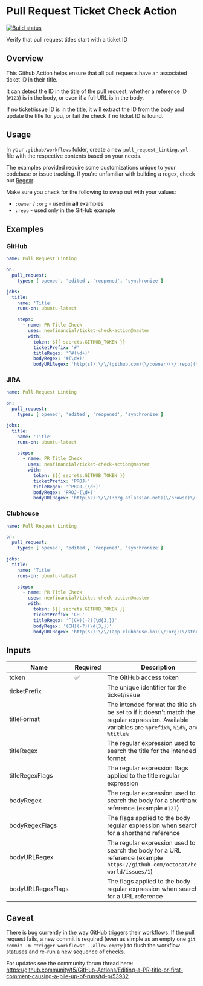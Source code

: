 # Pull Request Ticket Check Action

[![Build status](https://github.com/neofinancial/ticket-check-action/workflows/CI/badge.svg)](https://github.com/neofinancial/ticket-check-action/actions)

Verify that pull request titles start with a ticket ID

## Overview

This Github Action helps ensure that all pull requests have an associated ticket ID in their title.

It can detect the ID in the title of the pull request, whether a reference ID (`#123`) is in the body, or even if a full URL is in the body.

If no ticket/issue ID is in the title, it will extract the ID from the body and update the title for you, or fail the check if no ticket ID is found.

## Usage

In your `.github/workflows` folder, create a new `pull_request_linting.yml` file with the respective contents based on your needs.

The examples provided require some customizations unique to your codebase or issue tracking. If you're unfamiliar with building a regex, check out [Regexr](https://regexr.com/).

Make sure you check for the following to swap out with your values:

- `:owner` / `:org` - used in **all** examples
- `:repo` - used only in the GitHub example

## Examples

### GitHub

```yml
name: Pull Request Linting

on:
  pull_request:
    types: ['opened', 'edited', 'reopened', 'synchronize']

jobs:
  title:
    name: 'Title'
    runs-on: ubuntu-latest

    steps:
      - name: PR Title Check
        uses: neofinancial/ticket-check-action@master
        with:
          token: ${{ secrets.GITHUB_TOKEN }}
          ticketPrefix: '#'
          titleRegex: '^#(\d+)'
          bodyRegex: '#(\d+)'
          bodyURLRegex: 'http(s?):\/\/(github.com)(\/:owner)(\/:repo)(\/issues)\/\d+'
```

### JIRA

```yml
name: Pull Request Linting

on:
  pull_request:
    types: ['opened', 'edited', 'reopened', 'synchronize']

jobs:
  title:
    name: 'Title'
    runs-on: ubuntu-latest

    steps:
      - name: PR Title Check
        uses: neofinancial/ticket-check-action@master
        with:
          token: ${{ secrets.GITHUB_TOKEN }}
          ticketPrefix: 'PROJ-'
          titleRegex: '^PROJ-(\d+)'
          bodyRegex: 'PROJ-(\d+)'
          bodyURLRegex: 'http(s?):\/\/(:org.atlassian.net)(\/browse)\/(PROJ\-)\d+'
```

### Clubhouse

```yml
name: Pull Request Linting

on:
  pull_request:
    types: ['opened', 'edited', 'reopened', 'synchronize']

jobs:
  title:
    name: 'Title'
    runs-on: ubuntu-latest

    steps:
      - name: PR Title Check
        uses: neofinancial/ticket-check-action@master
        with:
          token: ${{ secrets.GITHUB_TOKEN }}
          ticketPrefix: 'CH-'
          titleRegex: '^(CH)(-?)(\d{3,})'
          bodyRegex: '(CH)(-?)(\d{3,})'
          bodyURLRegex: 'http(s?):\/\/(app.clubhouse.io)(\/:org)(\/story)\/\d+'
```

</details>

## Inputs

| Name              | Required | Description                                                                                                                                          | default               |
| ----------------- | -------- | ---------------------------------------------------------------------------------------------------------------------------------------------------- | --------------------- |
| token             | ✅       | The GitHub access token                                                                                                                              |                       |
| ticketPrefix      |          | The unique identifier for the ticket/issue                                                                                                           | #                     |
| titleFormat       |          | The intended format the title should be set to if it doesn't match the regular expression. Available variables are `%prefix%`, `%id%`, and `%title%` | %prefix%%id%: %title% |
| titleRegex        |          | The regular expression used to search the title for the intended format                                                                              | ^#(\d+)               |
| titleRegexFlags   |          | The regular expression flags applied to the title regular expression                                                                                 | gi                    |
| bodyRegex         |          | The regular expression used to search the body for a shorthand reference (example `#123`)                                                            | #(\d+)                |
| bodyRegexFlags    |          | The flags applied to the body regular expression when searching for a shorthand reference                                                            | gim                   |
| bodyURLRegex      |          | The regular expression used to search the body for a URL reference (example `https://github.com/octocat/hello-world/issues/1`)                       |                       |
| bodyURLRegexFlags |          | The flags applied to the body regular expression when searching for a URL reference                                                                  | gim                   |


## Caveat

There is bug currently in the way GitHub triggers their workflows. If the pull request fails, a new commit is required (even as simple as an empty one `git commit -m "trigger workflows" --allow-empty` ) to flush the workflow statuses and re-run a new sequence of checks.

For updates see the community forum thread here: https://github.community/t5/GitHub-Actions/Editing-a-PR-title-or-first-comment-causing-a-pile-up-of-runs/td-p/53932
